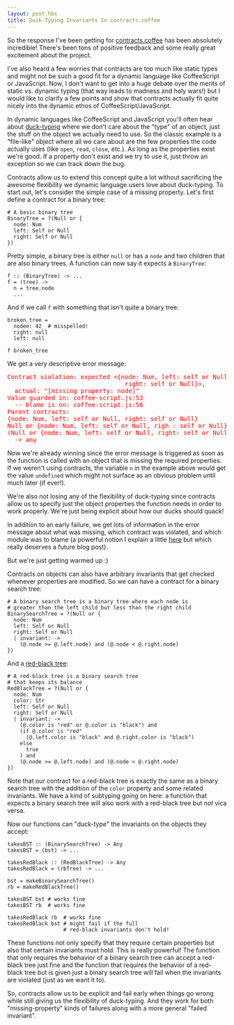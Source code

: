 ```yaml
---
layout: post.hbs
title: Duck-Typing Invariants In contracts.coffee
---
```


So the response I've been getting for [contracts.coffee](http://disnetdev.com/contracts.coffee/) has been absolutely incredible! There's been tons of positive feedback and some really great excitement about the project.

I've also heard a few worries that contracts are too much like static types and might not be such a good fit for a dynamic language like CoffeeScript or JavaScript. Now, I don't want to get into a huge debate over the merits of static vs. dynamic typing (that way leads to madness and holy wars!) but I would like to clarify a few points and show that contracts actually fit quite nicely into the dynamic ethos of CoffeeScript/JavaScript.

In dynamic languages like CoffeeScript and JavaScript you'll often hear about [duck-typing](http://en.wikipedia.org/wiki/Duck_typing) where we don't care about the "type" of an object, just the stuff on the object we actually need to use. So the classic example is a "file-like" object where all we care about are the few properties the code actually uses (like `open`, `read`, `close`, etc.). As long as the properties exist we're good. If a property don't exist and we try to use it, just throw an exception so we can track down the bug.

Contracts allow us to extend this concept quite a lot without sacrificing the awesome flexibility we dynamic language users love about duck-typing. To start out, let's consider the simple case of a missing property. Let's first define a contract for a binary tree:


    # A basic binary tree
    BinaryTree = ?(Null or {
      node: Num
      left: Self or Null
      right: Self or Null
    })

Pretty simple, a binary tree is either `null` or has a `node` and two children that are also binary trees. A function can now say it expects a `BinaryTree`:

    f :: (BinaryTree) -> ...
    f = (tree) ->
      n = tree.node
      ...

And if we call `f` with something that isn't quite a binary tree:

    broken_tree =
      nodee: 42  # misspelled!
      right: null
      left: null

    f broken_tree

We get a very descriptive error message:

<pre style="color: red">
Contract violation: expected &lt;{node: Num, left: self or Null,
                                right: self or Null}&gt;,
  actual: "[missing property: node]"
Value guarded in: coffee-script.js:53
  -- blame is on: coffee-script.js:56
Parent contracts:
{node: Num, left: self or Null, right: self or Null}
Null or {node: Num, left: self or Null, righ : self or Null}
(Null or {node: Num, left: self or Null, right: self or Null})
  -&gt; any
</pre>

Now we're already winning since the error message is triggered as soon as the function is called with an object that is missing the required properties. If we weren't using contracts, the variable `n` in the example above would get the value `undefined` which might not surface as an obvious problem until much later (if ever!).


We're also not losing any of the flexibility of duck-typing
since contracts allow us to specify just the object properties the function needs in order to work properly.
We're just being explicit about how our ducks should quack!

In addition to an early failure, we get lots of information in the error message about what was missing, which contract was violated, and which module was to blame (a powerful notion I explain a little [here](http://disnetdev.com/contracts.coffee/#use) but which really deserves a future blog post).

But we're just getting warmed up :)

Contracts on objects can also have arbitrary invariants that get checked whenever properties are modified. So we can have a contract for a binary search tree:

    # A binary search tree is a binary tree where each node is
    # greater than the left child but less than the right child
    BinarySearchTree = ?(Null or {
      node: Num
      left: Self or Null
      right: Self or Null
      | invariant: ->
        (@.node >= @.left.node) and (@.node < @.right.node)
    })

And a [red-black tree](http://en.wikipedia.org/wiki/Red-black_tree):

    # A red-black tree is a binary search tree
    # that keeps its balance
    RedBlackTree = ?(Null or {
      node: Num
      color: Str
      left: Self or Null
      right: Self or Null
      | invariant: ->
        (@.color is "red" or @.color is "black") and
        (if @.color is "red"
          (@.left.color is "black" and @.right.color is "black")
        else
          true
        ) and
        (@.node >= @.left.node) and (@.node < @.right.node)
    })

Note that our contract for a red-black tree is exactly the same as a binary search tree with the addition of the `color` property and some related invariants. We have a kind of subtyping going on here: a function that expects a binary search tree will also work with a red-black tree but *not* vica versa.

Now our functions can "duck-type" the invariants on the objects they accept:

    takesBST :: (BinarySearchTree) -> Any
    takesBST = (bst) -> ...

    takesRedBlack :: (RedBlackTree) -> Any
    takesRedBlack = (rbTree) -> ...

    bst = makeBinarySearchTree()
    rb = makeRedBlackTree()

    takesBST bst # works fine
    takesBST rb  # works fine

    takesRedBlack rb  # works fine
    takesRedBlack bst # might fail if the full
                      # red-black invariants don't hold!

These functions not only specify that they require certain properties but also that certain invariants must hold. This is really powerful! The function that only requires the behavior of a binary search tree can accept a red-black tree just fine and the function that requires the behavior of a red-black tree but is given just a binary search tree will  fail when the invariants are violated (just as we want it to).

So, contracts allow us to be explicit and fail early when things go wrong while still giving us the flexibility of duck-typing. And they work for both "missing-property" kinds of failures along with a more general "failed invariant".
